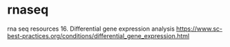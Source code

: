 # rnaseq
rna seq resources
16. Differential gene expression analysis
https://www.sc-best-practices.org/conditions/differential_gene_expression.html
